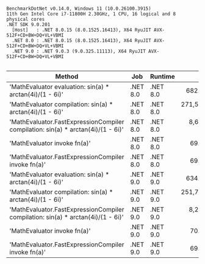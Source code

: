 ```

BenchmarkDotNet v0.14.0, Windows 11 (10.0.26100.3915)
11th Gen Intel Core i7-11800H 2.30GHz, 1 CPU, 16 logical and 8 physical cores
.NET SDK 9.0.201
  [Host]   : .NET 8.0.15 (8.0.1525.16413), X64 RyuJIT AVX-512F+CD+BW+DQ+VL+VBMI
  .NET 8.0 : .NET 8.0.15 (8.0.1525.16413), X64 RyuJIT AVX-512F+CD+BW+DQ+VL+VBMI
  .NET 9.0 : .NET 9.0.3 (9.0.325.11113), X64 RyuJIT AVX-512F+CD+BW+DQ+VL+VBMI


```
| Method                                                                           | Job      | Runtime  | Mean          | Error        | StdDev       | Gen0   | Gen1   | Allocated |
|--------------------------------------------------------------------------------- |--------- |--------- |--------------:|-------------:|-------------:|-------:|-------:|----------:|
| &#39;MathEvaluator evaluation: sin(a) * arctan(4i)/(1 - 6i)&#39;                         | .NET 8.0 | .NET 8.0 |     682.82 ns |    11.145 ns |    10.425 ns | 0.0448 |      - |     568 B |
| &#39;MathEvaluator compilation: sin(a) * arctan(4i)/(1 - 6i)&#39;                        | .NET 8.0 | .NET 8.0 | 271,540.59 ns | 1,313.003 ns | 1,096.417 ns | 0.4883 |      - |    8897 B |
| &#39;MathEvaluator.FastExpressionCompiler compilation: sin(a) * arctan(4i)/(1 - 6i)&#39; | .NET 8.0 | .NET 8.0 |   8,697.29 ns |    77.322 ns |    72.327 ns | 0.6714 | 0.6409 |    8743 B |
| &#39;MathEvaluator invoke fn(a)&#39;                                                     | .NET 8.0 | .NET 8.0 |      69.07 ns |     1.084 ns |     1.014 ns | 0.0025 |      - |      32 B |
| &#39;MathEvaluator.FastExpressionCompiler invoke fn(a)&#39;                              | .NET 8.0 | .NET 8.0 |      69.29 ns |     0.911 ns |     0.807 ns | 0.0025 |      - |      32 B |
| &#39;MathEvaluator evaluation: sin(a) * arctan(4i)/(1 - 6i)&#39;                         | .NET 9.0 | .NET 9.0 |     634.02 ns |    12.285 ns |    11.492 ns | 0.0448 |      - |     568 B |
| &#39;MathEvaluator compilation: sin(a) * arctan(4i)/(1 - 6i)&#39;                        | .NET 9.0 | .NET 9.0 | 251,712.95 ns |   948.302 ns |   887.042 ns | 0.4883 |      - |    8897 B |
| &#39;MathEvaluator.FastExpressionCompiler compilation: sin(a) * arctan(4i)/(1 - 6i)&#39; | .NET 9.0 | .NET 9.0 |   8,247.56 ns |   154.996 ns |   144.983 ns | 0.6714 | 0.6104 |    8775 B |
| &#39;MathEvaluator invoke fn(a)&#39;                                                     | .NET 9.0 | .NET 9.0 |      70.39 ns |     0.825 ns |     0.772 ns | 0.0025 |      - |      32 B |
| &#39;MathEvaluator.FastExpressionCompiler invoke fn(a)&#39;                              | .NET 9.0 | .NET 9.0 |      69.24 ns |     1.128 ns |     1.055 ns | 0.0025 |      - |      32 B |
